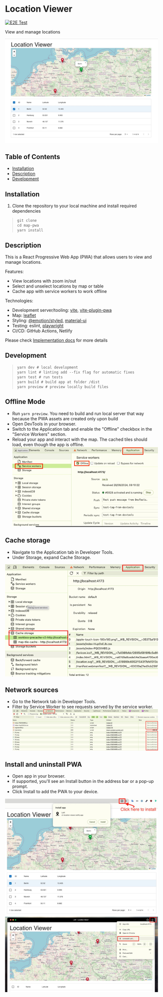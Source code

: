 # Location Viewer

[![E2E Test](https://github.com/antekai/location-viewer/actions/workflows/playwright.yml/badge.svg)](https://github.com/antekai/location-viewer/actions/workflows/playwright.yml)

View and manage locations

![Image](/docs/preview.jpg "preview")

## Table of Contents

- [Installation](#installation)
- [Description](#description)
- [Development](#development)

## Installation

1. Clone the repository to your local machine and install required dependencies

> ```shell
> git clone
> cd map-pwa
> yarn install
> ```

## Description

This is a React Progressive Web App (PWA) that allows users to view and manage locations.

Features:

- View locations with zoom in/out
- Select and unselect locations by map or table
- Cache app with service workers to work offline

Technologies:

- Development server/tooling: [vite](https://vitejs.dev/guide/), [vite-plugin-pwa](https://vite-pwa-org.netlify.app/)
- Map: [leaflet](https://leafletjs.com/)
- Styling: [@emotion/styled](https://emotion.sh/docs/styled), [material-ui](https://mui.com/material-ui/)
- Testing: eslint, [playwright](https://playwright.dev/)
- CI/CD: GitHub Actions, Netlify

Please check [Implementation docs](/docs/implementation.md) for more details

## Development

> ```shell
> yarn dev # local development
> yarn lint # linting add --fix flag for automatic fixes
> yarn test # run tests
> yarn build # build app at folder /dist
> yarn preview # preview locally build files
> ```

## Offline Mode

- Run `yarn preview`. You need to build and run local server that way because the PWA assets are created only upon build
- Open DevTools in your browser.
- Switch to the Application tab and enable the "Offline" checkbox in the "Service Workers" section.
- Reload your app and interact with the map. The cached tiles should load, even though the app is offline.
  ![Image](/docs/service-worker.jpg "offline")

## Cache storage

- Navigate to the Application tab in Developer Tools.
- Under Storage, expand Cache Storage.

![Image](/docs/cache.jpg "cache")

## Network sources

- Go to the Network tab in Developer Tools.
- Filter by Service Worker to see requests served by the service worker.
  ![Image](/docs/network.jpg "network")

## Install and uninstall PWA

- Open app in your browser.
- If supported, you'll see an Install button in the address bar or a pop-up prompt.
- Click Install to add the PWA to your device.

![Image](/docs/install.jpg "install")
![Image](/docs/uninstall.jpg "uninstall")
